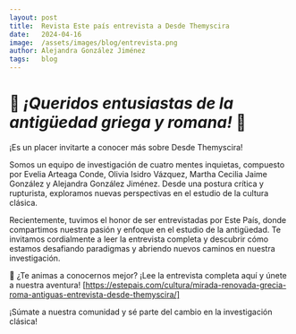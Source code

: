 ```yaml
---
layout: post
title:  Revista Este país entrevista a Desde Themyscira 
date:   2024-04-16 
image:  /assets/images/blog/entrevista.png
author: Alejandra González Jiménez 
tags:   blog
---
```



# 🌟 *¡Queridos entusiastas de la antigüedad griega y romana!* 🌟

¡Es un placer invitarte a conocer más sobre Desde Themyscira! 

Somos un equipo de investigación de cuatro mentes inquietas, compuesto por Evelia Arteaga Conde, Olivia Isidro Vázquez, Martha Cecilia Jaime González y Alejandra González Jiménez. Desde una postura crítica y rupturista, exploramos nuevas perspectivas en el estudio de la cultura clásica.

Recientemente, tuvimos el honor de ser entrevistadas por Este País, donde compartimos nuestra pasión y enfoque en el estudio de la antigüedad. Te invitamos cordialmente a leer la entrevista completa y descubrir cómo estamos desafiando paradigmas y abriendo nuevos caminos en nuestra investigación.

📖 ¿Te animas a conocernos mejor? ¡Lee la entrevista completa aquí y únete a nuestra aventura! [https://estepais.com/cultura/mirada-renovada-grecia-roma-antiguas-entrevista-desde-themyscira/]

¡Súmate a nuestra comunidad y sé parte del cambio en la investigación clásica! 